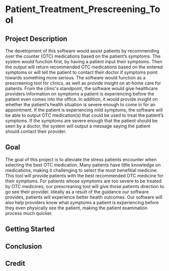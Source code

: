 # Patient_Treatment_Prescreening_Tool

## Project Description
The development of this software would assist patients by recommending over the counter (OTC) medications based on the patient’s symptoms. The system would function first, by having a patient input their symptoms. Then the output will return recommended OTC medications based on the entered symptoms or will tell the patient to contact their doctor if symptoms point towards something more serious. The software would function as a prescreening tool for clinics, as well as provide insight on at-home care for patients. From the clinic's standpoint, the software would give healthcare providers information on symptoms a patient is experiencing before the patient even comes into the office. In addition, it would provide insight on whether the patient’s health situation is severe enough to come in for an appointment. If the patient is experiencing mild symptoms, the software will be able to output OTC medication(s) that could be used to treat the patient’s symptoms. If the symptoms are severe enough that the patient should be seen by a doctor, the system will output a message saying the patient should contact their provider.

## Goal
The goal of this project is to alleviate the stress patients encounter when selecting the best OTC medication. Many patients have little knowledge on medications, making it challenging to select the most benefitial medicine. This tool will provide patients with the best recommended OTC medicine for their symptoms. For patients whose symptoms are too severe to be treated by OTC medicines, our prescreaning tool will give those patients direction to go see their provider. Ideally as a result of the guidance our software provides, patients will experience better health outcomes. Our software will also help providers know what symptoms a patient is experiencing before they even physically see the patient, making the patient examination process much quicker. 

## Getting Started

## Conclusion

## Credit
